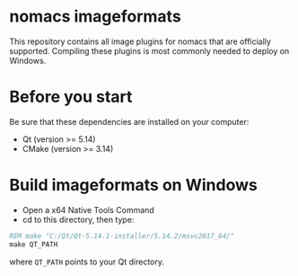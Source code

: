 # nomacs imageformats
This repository contains all image plugins for nomacs that are officially supported.
Compiling these plugins is most commonly needed to deploy on Windows.

# Before you start
Be sure that these dependencies are installed on your computer:

- Qt (version >= 5.14)
- CMake (version >= 3.14)

# Build imageformats on Windows
- Open a x64 Native Tools Command
- cd to this directory, then type:
```cmd
REM make "C:/Qt/Qt-5.14.1-installer/5.14.2/msvc2017_64/"
make QT_PATH
```
where `QT_PATH` points to your Qt directory.



